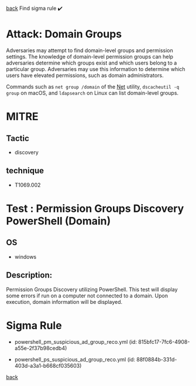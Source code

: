 
[back](../index.md)
Find sigma rule :heavy_check_mark: 

# Attack: Domain Groups 

Adversaries may attempt to find domain-level groups and permission settings. The knowledge of domain-level permission groups can help adversaries determine which groups exist and which users belong to a particular group. Adversaries may use this information to determine which users have elevated permissions, such as domain administrators.

Commands such as <code>net group /domain</code> of the [Net](https://attack.mitre.org/software/S0039) utility,  <code>dscacheutil -q group</code> on macOS, and <code>ldapsearch</code> on Linux can list domain-level groups.

# MITRE
## Tactic
  - discovery


## technique
  - T1069.002


# Test : Permission Groups Discovery PowerShell (Domain)
## OS
  - windows


## Description:
Permission Groups Discovery utilizing PowerShell. This test will display some errors if run on a computer not connected to a domain. Upon execution, domain
information will be displayed.


# Sigma Rule
 - powershell_pm_suspicious_ad_group_reco.yml (id: 815bfc17-7fc6-4908-a55e-2f37b98cedb4)

 - powershell_ps_suspicious_ad_group_reco.yml (id: 88f0884b-331d-403d-a3a1-b668cf035603)



[back](../index.md)
